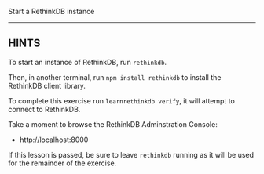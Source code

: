 Start a RethinkDB instance

-----------------------------------------------------------
## HINTS

To start an instance of RethinkDB, run `rethinkdb`.

Then, in another terminal, run `npm install rethinkdb` to install the RethinkDB
 client library.

To complete this exercise run `learnrethinkdb verify`, it will attempt to
connect to RethinkDB.

Take a moment to browse the RethinkDB Adminstration Console:
* http://localhost:8000

If this lesson is passed, be sure to leave `rethinkdb` running as it will
be used for the remainder of the exercise.
